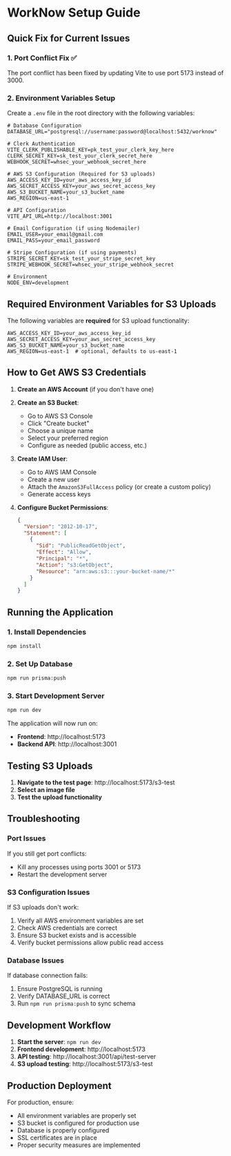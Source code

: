 # WorkNow Setup Guide

## Quick Fix for Current Issues

### 1. Port Conflict Fix ✅
The port conflict has been fixed by updating Vite to use port 5173 instead of 3000.

### 2. Environment Variables Setup

Create a `.env` file in the root directory with the following variables:

```env
# Database Configuration
DATABASE_URL="postgresql://username:password@localhost:5432/worknow"

# Clerk Authentication
VITE_CLERK_PUBLISHABLE_KEY=pk_test_your_clerk_key_here
CLERK_SECRET_KEY=sk_test_your_clerk_secret_here
WEBHOOK_SECRET=whsec_your_webhook_secret_here

# AWS S3 Configuration (Required for S3 uploads)
AWS_ACCESS_KEY_ID=your_aws_access_key_id
AWS_SECRET_ACCESS_KEY=your_aws_secret_access_key
AWS_S3_BUCKET_NAME=your_s3_bucket_name
AWS_REGION=us-east-1

# API Configuration
VITE_API_URL=http://localhost:3001

# Email Configuration (if using Nodemailer)
EMAIL_USER=your_email@gmail.com
EMAIL_PASS=your_email_password

# Stripe Configuration (if using payments)
STRIPE_SECRET_KEY=sk_test_your_stripe_secret_key
STRIPE_WEBHOOK_SECRET=whsec_your_stripe_webhook_secret

# Environment
NODE_ENV=development
```

## Required Environment Variables for S3 Uploads

The following variables are **required** for S3 upload functionality:

```env
AWS_ACCESS_KEY_ID=your_aws_access_key_id
AWS_SECRET_ACCESS_KEY=your_aws_secret_access_key
AWS_S3_BUCKET_NAME=your_s3_bucket_name
AWS_REGION=us-east-1  # optional, defaults to us-east-1
```

## How to Get AWS S3 Credentials

1. **Create an AWS Account** (if you don't have one)
2. **Create an S3 Bucket**:
   - Go to AWS S3 Console
   - Click "Create bucket"
   - Choose a unique name
   - Select your preferred region
   - Configure as needed (public access, etc.)

3. **Create IAM User**:
   - Go to AWS IAM Console
   - Create a new user
   - Attach the `AmazonS3FullAccess` policy (or create a custom policy)
   - Generate access keys

4. **Configure Bucket Permissions**:
   ```json
   {
     "Version": "2012-10-17",
     "Statement": [
       {
         "Sid": "PublicReadGetObject",
         "Effect": "Allow",
         "Principal": "*",
         "Action": "s3:GetObject",
         "Resource": "arn:aws:s3:::your-bucket-name/*"
       }
     ]
   }
   ```

## Running the Application

### 1. Install Dependencies
```bash
npm install
```

### 2. Set Up Database
```bash
npm run prisma:push
```

### 3. Start Development Server
```bash
npm run dev
```

The application will now run on:
- **Frontend**: http://localhost:5173
- **Backend API**: http://localhost:3001

## Testing S3 Uploads

1. **Navigate to the test page**: http://localhost:5173/s3-test
2. **Select an image file**
3. **Test the upload functionality**

## Troubleshooting

### Port Issues
If you still get port conflicts:
- Kill any processes using ports 3001 or 5173
- Restart the development server

### S3 Configuration Issues
If S3 uploads don't work:
1. Verify all AWS environment variables are set
2. Check AWS credentials are correct
3. Ensure S3 bucket exists and is accessible
4. Verify bucket permissions allow public read access

### Database Issues
If database connection fails:
1. Ensure PostgreSQL is running
2. Verify DATABASE_URL is correct
3. Run `npm run prisma:push` to sync schema

## Development Workflow

1. **Start the server**: `npm run dev`
2. **Frontend development**: http://localhost:5173
3. **API testing**: http://localhost:3001/api/test-server
4. **S3 upload testing**: http://localhost:5173/s3-test

## Production Deployment

For production, ensure:
- All environment variables are properly set
- S3 bucket is configured for production use
- Database is properly configured
- SSL certificates are in place
- Proper security measures are implemented 